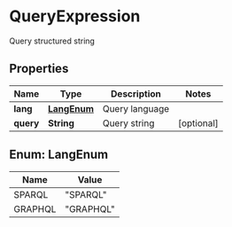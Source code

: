 

# QueryExpression

Query structured string
## Properties

Name | Type | Description | Notes
------------ | ------------- | ------------- | -------------
**lang** | [**LangEnum**](#LangEnum) | Query language | 
**query** | **String** | Query string |  [optional]



## Enum: LangEnum

Name | Value
---- | -----
SPARQL | &quot;SPARQL&quot;
GRAPHQL | &quot;GRAPHQL&quot;



